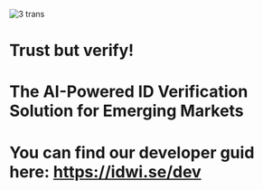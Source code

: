 ![3 trans](https://user-images.githubusercontent.com/68303272/147422349-dfafdcb4-cebb-44e2-a0c6-2f3934a3c5d7.png)
# Trust but verify!
# The AI-Powered ID Verification Solution for Emerging Markets
# You can find our developer guid here: https://idwi.se/dev

